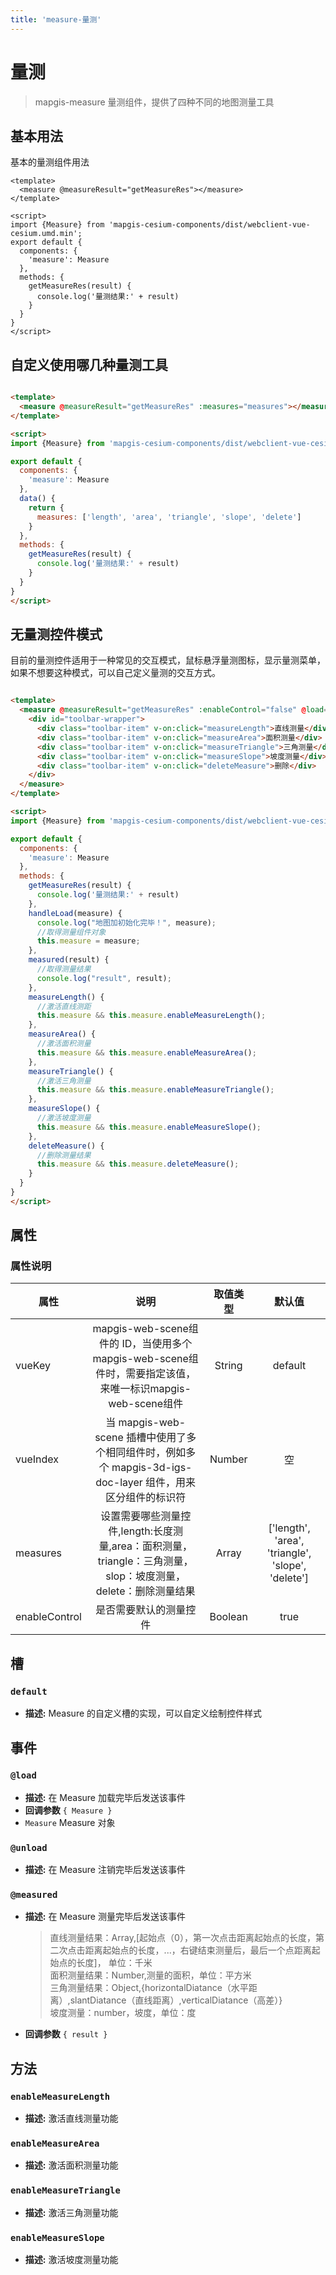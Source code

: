 ```yaml
---
title: 'measure-量测'
---
```

# 量测
> mapgis-measure 量测组件，提供了四种不同的地图测量工具

## 基本用法

基本的量测组件用法
```vue
<template>
  <measure @measureResult="getMeasureRes"></measure>
</template>

<script>
import {Measure} from 'mapgis-cesium-components/dist/webclient-vue-cesium.umd.min';
export default {
  components: {
    'measure': Measure
  },
  methods: {
    getMeasureRes(result) {
      console.log('量测结果:' + result)
    }
  }
}
</script>
```

## 自定义使用哪几种量测工具

```html

<template>
  <measure @measureResult="getMeasureRes" :measures="measures"></measure>
</template>

<script>
import {Measure} from 'mapgis-cesium-components/dist/webclient-vue-cesium.umd.min';

export default {
  components: {
    'measure': Measure
  },
  data() {
    return {
      measures: ['length', 'area', 'triangle', 'slope', 'delete']
    }
  },
  methods: {
    getMeasureRes(result) {
      console.log('量测结果:' + result)
    }
  }
}
</script>
```

## 无量测控件模式
目前的量测控件适用于一种常见的交互模式，鼠标悬浮量测图标，显示量测菜单，如果不想要这种模式，可以自己定义量测的交互方式。

```html

<template>
  <measure @measureResult="getMeasureRes" :enableControl="false" @load="handleLoad">
    <div id="toolbar-wrapper">
      <div class="toolbar-item" v-on:click="measureLength">直线测量</div>
      <div class="toolbar-item" v-on:click="measureArea">面积测量</div>
      <div class="toolbar-item" v-on:click="measureTriangle">三角测量</div>
      <div class="toolbar-item" v-on:click="measureSlope">坡度测量</div>
      <div class="toolbar-item" v-on:click="deleteMeasure">删除</div>
    </div>
  </measure>
</template>

<script>
import {Measure} from 'mapgis-cesium-components/dist/webclient-vue-cesium.umd.min';

export default {
  components: {
    'measure': Measure
  },
  methods: {
    getMeasureRes(result) {
      console.log('量测结果:' + result)
    },
    handleLoad(measure) {
      console.log("地图加初始化完毕！", measure);
      //取得测量组件对象
      this.measure = measure;
    },
    measured(result) {
      //取得测量结果
      console.log("result", result);
    },
    measureLength() {
      //激活直线测距
      this.measure && this.measure.enableMeasureLength();
    },
    measureArea() {
      //激活面积测量
      this.measure && this.measure.enableMeasureArea();
    },
    measureTriangle() {
      //激活三角测量
      this.measure && this.measure.enableMeasureTriangle();
    },
    measureSlope() {
      //激活坡度测量
      this.measure && this.measure.enableMeasureSlope();
    },
    deleteMeasure() {
      //删除测量结果
      this.measure && this.measure.deleteMeasure();
    }
  }
}
</script>
```

## 属性

### 属性说明

属性|说明|取值类型|默认值
--|:--:|:--:|:--:
vueKey|mapgis-web-scene组件的 ID，当使用多个mapgis-web-scene组件时，需要指定该值，来唯一标识mapgis-web-scene组件|String|default
vueIndex|当 mapgis-web-scene 插槽中使用了多个相同组件时，例如多个 mapgis-3d-igs-doc-layer 组件，用来区分组件的标识符|Number|空
measures|设置需要哪些测量控件,length:长度测量,area：面积测量，triangle：三角测量，slop：坡度测量，delete：删除测量结果|Array|['length', 'area', 'triangle', 'slope', 'delete']
enableControl|是否需要默认的测量控件|Boolean|true

## 槽

### `default`

- **描述:** Measure 的自定义槽的实现，可以自定义绘制控件样式

## 事件

### `@load`

- **描述:** 在 Measure 加载完毕后发送该事件
- **回调参数** `{ Measure }`
- `Measure` Measure 对象

### `@unload`

- **描述:** 在 Measure 注销完毕后发送该事件

### `@measured`

- **描述:** 在 Measure 测量完毕后发送该事件
  > 直线测量结果：Array,[起始点（0），第一次点击距离起始点的长度，第二次点击距离起始点的长度，...，右键结束测量后，最后一个点距离起始点的长度]，
  > 单位：千米 <br/>
  > 面积测量结果：Number,测量的面积，单位：平方米 <br/>
  > 三角测量结果：Object,{horizontalDiatance（水平距离）,slantDiatance（直线距离）,verticalDiatance（高差）} <br/>
  > 坡度测量：number，坡度，单位：度
- **回调参数** `{ result }`

## 方法

### `enableMeasureLength`

- **描述:** 激活直线测量功能

### `enableMeasureArea`

- **描述:** 激活面积测量功能

### `enableMeasureTriangle`

- **描述:** 激活三角测量功能

### `enableMeasureSlope`

- **描述:** 激活坡度测量功能


